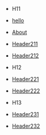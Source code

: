 - H11
 - [hello]()
 - [About](/about)
 - [Header211](/H211)
 - [Header212](/H212)

- H12
 - [Header221](/H221)
 - [Header222](/H222)

- H13
 - [Header231](/H231)
 - [Header232](/H232)
 
 

